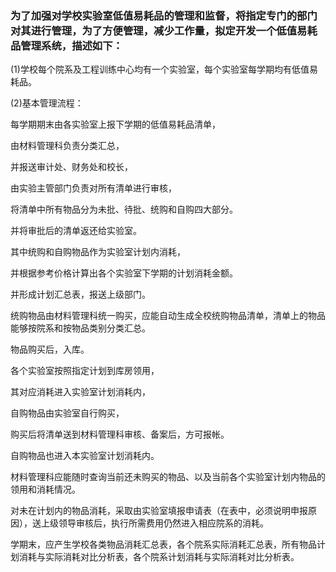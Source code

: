 ### 为了加强对学校实验室低值易耗品的管理和监督，将指定专门的部门对其进行管理，为了方便管理，减少工作量，拟定开发一个低值易耗品管理系统，描述如下：

(1)学校每个院系及工程训练中心均有一个实验室，每个实验室每学期均有低值易耗品。

(2)基本管理流程：

每学期期末由各实验室上报下学期的低值易耗品清单，

由材料管理科负责分类汇总，

并报送审计处、财务处和校长，

由实验主管部门负责对所有清单进行审核，

将清单中所有物品分为未批、待批、统购和自购四大部分。

并将审批后的清单返还给实验室。

其中统购和自购物品作为实验室计划内消耗，

并根据参考价格计算出各个实验室下学期的计划消耗金额。

并形成计划汇总表，报送上级部门。

统购物品由材料管理科统一购买，应能自动生成全校统购物品清单，清单上的物品能够按院系和按物品类别分类汇总。

物品购买后，入库。

各个实验室按照指定计划到库房领用，

其对应消耗进入实验室计划消耗内，

自购物品由实验室自行购买，

购买后将清单送到材料管理科审核、备案后，方可报帐。

自购物品也进入本实验室计划消耗内。

材料管理科应能随时查询当前还未购买的物品、以及当前各个实验室计划内物品的领用和消耗情况。

对未在计划内的物品消耗，采取由实验室填报申请表（在表中，必须说明申报原因），送上级领导审核后，执行所需费用仍然进入相应院系的消耗。

学期末，应产生学校各类物品消耗汇总表，各个院系实际消耗汇总表，所有物品计划消耗与实际消耗对比分析表，各个院系计划消耗与实际消耗对比分析表。
